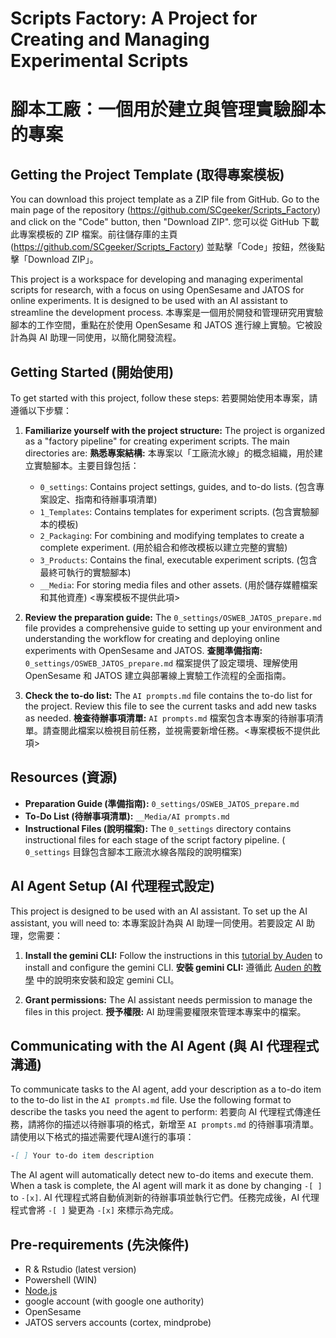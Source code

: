 # Scripts Factory: A Project for Creating and Managing Experimental Scripts
# 腳本工廠：一個用於建立與管理實驗腳本的專案

## Getting the Project Template (取得專案模板)

You can download this project template as a ZIP file from GitHub. Go to the main page of the repository (https://github.com/SCgeeker/Scripts_Factory) and click on the "Code" button, then "Download ZIP".
您可以從 GitHub 下載此專案模板的 ZIP 檔案。前往儲存庫的主頁 (https://github.com/SCgeeker/Scripts_Factory) 並點擊「Code」按鈕，然後點擊「Download ZIP」。

This project is a workspace for developing and managing experimental scripts for research, with a focus on using OpenSesame and JATOS for online experiments. It is designed to be used with an AI assistant to streamline the development process.
本專案是一個用於開發和管理研究用實驗腳本的工作空間，重點在於使用 OpenSesame 和 JATOS 進行線上實驗。它被設計為與 AI 助理一同使用，以簡化開發流程。

## Getting Started (開始使用)

To get started with this project, follow these steps:
若要開始使用本專案，請遵循以下步驟：

1.  **Familiarize yourself with the project structure:** The project is organized as a "factory pipeline" for creating experiment scripts. The main directories are:
    **熟悉專案結構:** 本專案以「工廠流水線」的概念組織，用於建立實驗腳本。主要目錄包括：
    *   `0_settings`: Contains project settings, guides, and to-do lists. (包含專案設定、指南和待辦事項清單)
    *   `1_Templates`: Contains templates for experiment scripts. (包含實驗腳本的模板)
    *   `2_Packaging`: For combining and modifying templates to create a complete experiment. (用於組合和修改模板以建立完整的實驗)
    *   `3_Products`: Contains the final, executable experiment scripts. (包含最終可執行的實驗腳本)
    *   `__Media`: For storing media files and other assets. (用於儲存媒體檔案和其他資產) <專案模板不提供此項>

2.  **Review the preparation guide:** The `0_settings/OSWEB_JATOS_prepare.md` file provides a comprehensive guide to setting up your environment and understanding the workflow for creating and deploying online experiments with OpenSesame and JATOS.
    **查閱準備指南:** `0_settings/OSWEB_JATOS_prepare.md` 檔案提供了設定環境、理解使用 OpenSesame 和 JATOS 建立與部署線上實驗工作流程的全面指南。

3.  **Check the to-do list:** The `AI prompts.md` file contains the to-do list for the project. Review this file to see the current tasks and add new tasks as needed.
    **檢查待辦事項清單:** `AI prompts.md` 檔案包含本專案的待辦事項清單。請查閱此檔案以檢視目前任務，並視需要新增任務。<專案模板不提供此項>

## Resources (資源)

*   **Preparation Guide (準備指南):** `0_settings/OSWEB_JATOS_prepare.md`
*   **To-Do List (待辦事項清單):** `__Media/AI prompts.md`
*   **Instructional Files (說明檔案):** The `0_settings` directory contains instructional files for each stage of the script factory pipeline. ( `0_settings` 目錄包含腳本工廠流水線各階段的說明檔案)

## AI Agent Setup (AI 代理程式設定)

This project is designed to be used with an AI assistant. To set up the AI assistant, you will need to:
本專案設計為與 AI 助理一同使用。若要設定 AI 助理，您需要：

1.  **Install the gemini CLI:** Follow the instructions in this [tutorial by Auden](https://codelove.tw/@tony/post/qvpDJ3) to install and configure the gemini CLI.
    **安裝 gemini CLI:** 遵循此 [Auden 的教學](https://codelove.tw/@tony/post/qvpDJ3) 中的說明來安裝和設定 gemini CLI。

2.  **Grant permissions:** The AI assistant needs permission to manage the files in this project.
    **授予權限:** AI 助理需要權限來管理本專案中的檔案。

## Communicating with the AI Agent (與 AI 代理程式溝通)

To communicate tasks to the AI agent, add your description as a to-do item to the to-do list in the `AI prompts.md` file. Use the following format to describe the tasks you need the agent to perform:
若要向 AI 代理程式傳達任務，請將你的描述以待辦事項的格式，新增至 `AI prompts.md` 的待辦事項清單。請使用以下格式的描述需要代理AI進行的事項：

```markdown
-[ ] Your to-do item description
```

The AI agent will automatically detect new to-do items and execute them. When a task is complete, the AI agent will mark it as done by changing `-[ ]` to `-[x]`.
AI 代理程式將自動偵測新的待辦事項並執行它們。任務完成後，AI 代理程式會將 `-[ ]` 變更為 `-[x]` 來標示為完成。

## Pre-requirements (先決條件)

*   R & Rstudio (latest version)
*   Powershell (WIN)
*   [Node.js](https://nodejs.org/en/download)
*   google account (with google one authority)
*   OpenSesame
*   JATOS servers accounts (cortex, mindprobe)